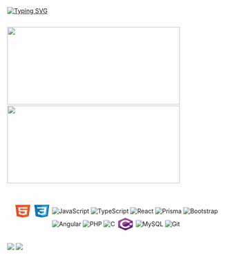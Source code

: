<div >
<a href="https://git.io/typing-svg"><img src="https://readme-typing-svg.herokuapp.com?font=Fira+Code&duration=2500&pause=1000&color=DD1E43&width=435&lines=My+name+is+Marcos+Felipe.;I+am+20+years+old.;Full-Stack+Developer+at+Mind+Group." alt="Typing SVG" /></a>
</div>

##

<div >
  <img height="180em" width="400em" src="https://github-readme-stats.vercel.app/api?username=felipecruz159&show_icons=true&theme=dark&include_all_commits=true&count_private=true"/>
  <img height="180em" width="400em" src="https://github-readme-stats.vercel.app/api/top-langs/?username=felipecruz159&layout=compact&langs_count=7&theme=dark"/>
</div>
<br> 

  ##
  

<div style="display: inline_block" align="center">
 
  <div>
    <img align="center" alt="HTML" height="30" width="40" src="https://raw.githubusercontent.com/devicons/devicon/master/icons/html5/html5-original.svg">
    <img align="center" alt="CSS" height="30" width="40" src="https://raw.githubusercontent.com/devicons/devicon/master/icons/css3/css3-original.svg">
    <img align="center" alt="JavaScript" height="30" width="40" src="https://cdn.jsdelivr.net/gh/devicons/devicon/icons/javascript/javascript-original.svg">
    <img align="center" alt="TypeScript" height="30" width="40" src="https://cdn.jsdelivr.net/gh/devicons/devicon/icons/typescript/typescript-original.svg">
    <img align="center" alt="React"  width="30" src="https://cdn.jsdelivr.net/gh/devicons/devicon@latest/icons/react/react-original.svg" />
    <img align="center" alt="Prisma"  width="30" src="https://cdn.jsdelivr.net/gh/devicons/devicon@latest/icons/prisma/prisma-original.svg" />
    <img align="center" alt="Bootstrap" height="30" width="40" src="https://cdn.jsdelivr.net/gh/devicons/devicon/icons/bootstrap/bootstrap-original.svg">
    <img align="center" alt="Angular" height="30" width="40" src="https://cdn.jsdelivr.net/gh/devicons/devicon/icons/angularjs/angularjs-original.svg">
    <img align="center" alt="PHP" height="30" width="40" src="https://cdn.jsdelivr.net/gh/devicons/devicon/icons/php/php-original.svg">
    <img align="center" alt="C" height="30" width="40" src="https://cdn.jsdelivr.net/gh/devicons/devicon/icons/c/c-original.svg" />      
    <img align="center" alt="Csharp" height="30" width="40" src="https://raw.githubusercontent.com/devicons/devicon/master/icons/csharp/csharp-original.svg">
    <img align="center" alt="MySQL" width="55" src="https://cdn.jsdelivr.net/gh/devicons/devicon/icons/mysql/mysql-plain-wordmark.svg" /> 
    <img align="center" alt="Git" height="20" width="30" src="https://cdn.jsdelivr.net/gh/devicons/devicon/icons/git/git-original.svg" />
  </div>     
</div>
  
  ##
  
  <div>
    <a href="https://www.linkedin.com/in/marcos-felipe-cruz-beraldo/" target="_blank"><img src="https://img.shields.io/badge/-LinkedIn-%230077B5?style=for-the-badge&logo=linkedin&logoColor=white" target="_blank"></a>
    <a href=mailto:felipe.cruz159@outlook.com" target="_blank"><img src="https://img.shields.io/badge/Microsoft_Outlook-0078D4?style=for-the-badge&logo=microsoft-outlook&logoColor=white" target="_blank"></a>
  </div>
